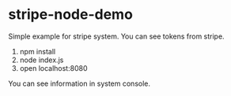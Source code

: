 # stripe-node-demo

Simple example for stripe system. You can see tokens from stripe.

1. npm install
2. node index.js
3. open localhost:8080

You can see information in system console.
